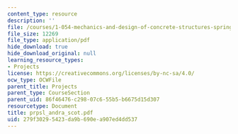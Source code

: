 ```yaml
---
content_type: resource
description: ''
file: /courses/1-054-mechanics-and-design-of-concrete-structures-spring-2004/279f30295423da9b690ea907ed4dd537_prpsl_andra_scot.pdf
file_size: 12269
file_type: application/pdf
hide_download: true
hide_download_original: null
learning_resource_types:
- Projects
license: https://creativecommons.org/licenses/by-nc-sa/4.0/
ocw_type: OCWFile
parent_title: Projects
parent_type: CourseSection
parent_uid: 86f46476-c298-07c6-55b5-b6675d15d307
resourcetype: Document
title: prpsl_andra_scot.pdf
uid: 279f3029-5423-da9b-690e-a907ed4dd537
---
```

